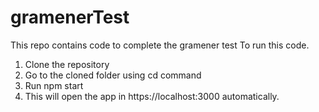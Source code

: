 # gramenerTest
This repo contains code to complete the gramener test
To run this code.
1. Clone the repository
2. Go to the cloned folder using cd command
3. Run npm start
5. This will open the app in https://localhost:3000 automatically.

